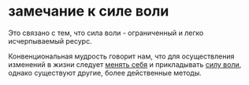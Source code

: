 # замечание к силе воли
Это связано с тем, что сила воли - ограниченный и легко исчерпываемый ресурс. 

Конвенциональная мудрость говорит нам, что для осуществления изменений в жизни следует [менять себя](%D0%BD%D0%B5%D0%B2%D0%B0%D0%B6%D0%BD%D0%BE%20%D0%BA%D1%82%D0%BE%20%D1%82%D1%8B) и прикладывать [силу воли](%D1%81%D0%B8%D0%BB%D0%B0%20%D0%B2%D0%BE%D0%BB%D0%B8), однако существуют другие, более действенные методы.